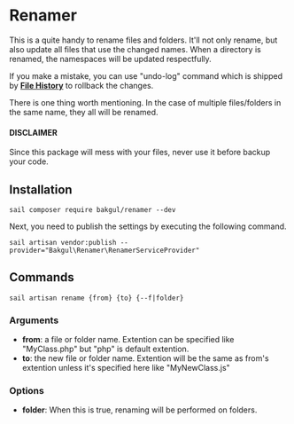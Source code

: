 # Renamer

This is a quite handy to rename files and folders. It'll not only rename, but also update all files that use the changed names. When a directory is renamed, the namespaces will be updated respectfully.

If you make a mistake, you can use "undo-log" command which is shipped by [**File History**](https://github.com/bulentAkgul/file-history) to rollback the changes.

There is one thing worth mentioning. In the case of multiple files/folders in the same name, they all will be renamed.

#### DISCLAIMER
Since this package will mess with your files, never use it before backup your code.

## Installation
```
sail composer require bakgul/renamer --dev
```
Next, you need to publish the settings by executing the following command.

```
sail artisan vendor:publish --provider="Bakgul\Renamer\RenamerServiceProvider"
```

## Commands

```
sail artisan rename {from} {to} {--f|folder}
```

### Arguments

-   **from**: a file or folder name. Extention can be specified like "MyClass.php" but "php" is default extention.
-   **to**: the new file or folder name. Extention will be the same as from's extention unless it's specified here like "MyNewClass.js"

### Options

-   **folder**: When this is true, renaming will be performed on folders.